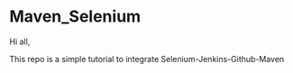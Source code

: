 Maven_Selenium
==============
Hi all,

This repo is a simple tutorial to integrate Selenium-Jenkins-Github-Maven
